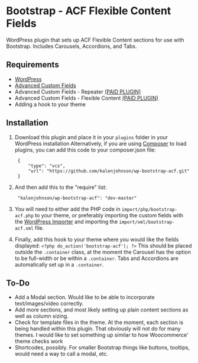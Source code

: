 Bootstrap - ACF Flexible Content Fields
================

WordPress plugin that sets up ACF Flexible Content sections for use with Bootstrap. Includes Carousels, Accordions, and Tabs.

## Requirements

* [WordPress](http://wordpress.org/)
* [Advanced Custom Fields](http://www.advancedcustomfields.com/)
* Advanced Custom Fields - Repeater [(PAID PLUGIN)](http://www.advancedcustomfields.com/add-ons/repeater-field/)
* Advanced Custom Fields - Flexible Content [(PAID PLUGIN)](http://www.advancedcustomfields.com/add-ons/flexible-content-field/)
* Adding a hook to your theme

## Installation

1. Download this plugin and place it in your `plugins` folder in your WordPress installation
Alternatively, if you are using [Composer](https://getcomposer.org) to load plugins, you can add this code to your composer.json file:

		{
			"type": "vcs",
			"url": "https://github.com/kalenjohnson/wp-bootstrap-acf.git"
		}

2. And then add this to the "require" list:

		"kalenjohnson/wp-bootstrap-acf": "dev-master"

3. You will need to either add the PHP code in `import/php/bootstrap-acf.php` to your theme, or preferably importing the custom fields with the [WordPress Importer](https://wordpress.org/plugins/wordpress-importer/) and importing the `import/xml/bootstrap-acf.xml` file.

4. Finally, add this hook to your theme where you would like the fields displayed: `<?php do_action('bootstrap-acf'); ?>`
This should be placed outside the `.container` class, at the moment the Carousel has the option to be full-width or be within a `.container`. Tabs and Accordions are automatically set up in a `.container`.


## To-Do
* Add a Modal section. Would like to be able to incorporate text/images/video correctly.
* Add more sections, and most likely setting up plain content sections as well as column sizing.
* Check for template files in the theme. At the moment, each section is being handled within this plugin. That obviously will not do for many themes. I would like to set something up similar to how Woocommerce' theme checks work
* Shortcodes, possibly. For smaller Bootstrap things like buttons, tooltips, would need a way to call a modal, etc.
